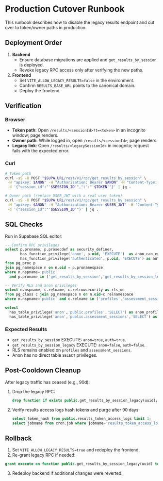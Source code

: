 # Production Cutover Runbook

This runbook describes how to disable the legacy results endpoint and cut over to token/owner paths in production.

## Deployment Order
1. **Backend**
   - Ensure database migrations are applied and `get_results_by_session` is deployed.
   - Revoke legacy RPC access only after verifying the new paths.
2. **Frontend**
   - Set `VITE_ALLOW_LEGACY_RESULTS=false` in the environment.
   - Confirm `RESULTS_BASE_URL` points to the canonical domain.
   - Deploy the frontend.

## Verification
### Browser
- **Token path**: Open `/results/<sessionId>?t=<token>` in an incognito window; page renders.
- **Owner path**: While logged in, open `/results/<sessionId>`; page renders.
- **Legacy link**: Open `/results/<legacySessionId>` in incognito; request fails with the expected error.

### Curl
```bash
# Token path
curl -sS -X POST "$SUPA_URL/rest/v1/rpc/get_results_by_session" \
 -H "apikey: $ANON" -H "Authorization: Bearer $ANON" -H "Content-Type: application/json" \
 -d '{"session_id":"'$SESSION_ID'","t":"'$TOKEN'"}' | jq .

# Owner path (replace USER_JWT with a real user token)
curl -sS -X POST "$SUPA_URL/rest/v1/rpc/get_results_by_session" \
 -H "apikey: $ANON" -H "Authorization: Bearer $USER_JWT" -H "Content-Type: application/json" \
 -d '{"session_id":"'$SESSION_ID'"}' | jq .
```

## SQL Checks
Run in Supabase SQL editor:
```sql
-- Confirm RPC privileges
select p.proname, p.prosecdef as security_definer,
       has_function_privilege('anon', p.oid, 'EXECUTE')  as anon_can_exec,
       has_function_privilege('authenticated', p.oid, 'EXECUTE') as auth_can_exec
from pg_proc p
join pg_namespace n on n.oid = p.pronamespace
where n.nspname='public'
  and p.proname in ('get_results_by_session','get_results_by_session_legacy');

-- Verify RLS and anon privileges
select n.nspname, c.relname, c.relrowsecurity as rls_on
from pg_class c join pg_namespace n on n.oid=c.relnamespace
where n.nspname='public' and c.relname in ('profiles','assessment_sessions');

select
  has_table_privilege('anon','public.profiles','SELECT') as anon_profiles_select,
  has_table_privilege('anon','public.assessment_sessions','SELECT') as anon_sessions_select;
```

### Expected Results
- `get_results_by_session` EXECUTE: `anon=true`, `auth=true`.
- `get_results_by_session_legacy` EXECUTE: `anon=false`, `auth=false`.
- RLS remains enabled on `profiles` and `assessment_sessions`.
- Anon has no direct table `SELECT` privileges.

## Post-Cooldown Cleanup
After legacy traffic has ceased (e.g., 90d):
1. Drop the legacy RPC:
   ```sql
   drop function if exists public.get_results_by_session_legacy(uuid);
   ```
2. Verify results access logs hash tokens and purge after 90 days:
   ```sql
   select token_hash from public.results_token_access_logs limit 1;
   select jobname from cron.job where jobname='results_token_access_logs_purge';
   ```

## Rollback
1. Set `VITE_ALLOW_LEGACY_RESULTS=true` and redeploy the frontend.
2. Re-grant legacy RPC if needed:
```sql
grant execute on function public.get_results_by_session_legacy(uuid) to anon, authenticated;
```
3. Redeploy backend if additional changes were reverted.

